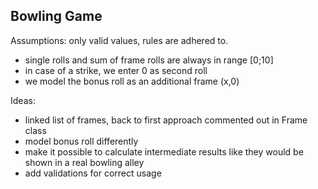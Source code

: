 ## Bowling Game

Assumptions: only valid values, rules are adhered to.

- single rolls and sum of frame rolls are always in range [0;10]
- in case of a strike, we enter 0 as second roll
- we model the bonus roll as an additional frame (x,0)

Ideas:

- linked list of frames, back to first approach commented out in Frame class
- model bonus roll differently
- make it possible to calculate intermediate results like they would be shown in a real bowling alley
- add validations for correct usage